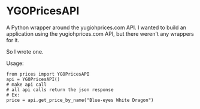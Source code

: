 # YGOPricesAPI
A Python wrapper around the yugiohprices.com API.
I wanted to build an application using the yugiohprices.com API, but there weren't any wrappers for it.

So I wrote one.

Usage:

```
from prices import YGOPricesAPI
api = YGOPricesAPI()
# make api call
# all api calls return the json response 
# Ex:
price = api.get_price_by_name("Blue-eyes White Dragon")
```

